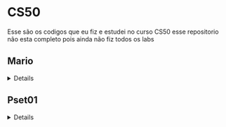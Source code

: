 # CS50

Esse são os codigos que eu fiz e estudei no curso CS50 esse repositorio não esta completo pois ainda não fiz todos os labs

## Mario

<details>

<img align="right" src="https://media.tenor.com/rt_mMSl7f04AAAAj/change-power-up-mario.gif" width="250" alt="Gif do mario">

em C++ que implementa o problema chamado "Mario" do curso CS50 da Universidade de Harvard. O problema consiste em criar um padrão de escadas de blocos (semelhantes ao jogo "Super Mario") com base na altura fornecida pelo usuário. Vou explicar a sintaxe e o propósito deste programa passo a passo.

Inclusão de Bibliotecas:

#include <stdio.h>: Inclui a biblioteca padrão de entrada e saída em C, que é usada para entrada/saída de dados.
#include <iostream>: Inclui a biblioteca de entrada/saída do C++.
using std::cout;, using std::cin;, using std::endl;: Declara o uso do espaço de nomes std para que você possa usar cout para impressão na tela, cin para entrada de dados e endl para uma nova linha.
Função main:

int main(void): Esta é a função principal do programa, que não recebe argumentos e retorna um valor inteiro.
int height, row, column, space;: Declara quatro variáveis inteiras: height (altura da escada), row (linha atual), column (coluna atual) e space (espaço em branco).
Solicitar a Altura da Escada:

O programa usa um loop do-while para solicitar a altura da escada (height) ao usuário.
do ... while (height < 1 || height > 8): O loop continuará a pedir a altura até que o valor esteja dentro do intervalo entre 1 e 8, inclusive.
Construção da Escada:

O programa entra em um loop for para construir a escada, onde row representa a linha atual da escada.
for (row = 0; row < height; row++): O loop externo itera pelas linhas da escada, onde row varia de 0 até height - 1.
Impressão de Espaços em Branco:

Um loop for interno é usado para imprimir espaços em branco à esquerda da escada.
for (space = 0; space < height - row - 1; space++): O número de espaços em branco é calculado com base na altura da escada e na linha atual (row). Ele diminui à medida que as linhas aumentam.
printf(" ");: Isso imprime um espaço em branco.
Impressão de Blocos:

Dois loops for são usados para imprimir os blocos da escada.
O primeiro loop for imprime os blocos na parte esquerda da escada.
for (column = 0; column <= row; column++): O número de blocos é igual ao número da linha atual (row) mais 1.
printf("#");: Isso imprime um bloco.
printf(" ");: Isso imprime dois espaços em branco para criar um espaço entre os dois lados da escada.
O segundo loop for imprime os blocos na parte direita da escada.
Nova Linha:

printf("\n");: Isso imprime uma nova linha após cada linha da escada.
O programa, portanto, solicita ao usuário a altura desejada para a escada (entre 1 e 8), constrói a escada com base na entrada e a imprime na tela, criando um padrão de blocos que se assemelha ao jogo "Super Mario". O número de blocos em cada linha aumenta de acordo com o número da linha.

</details>

## Pset01
<details>

## cash

<details>
<img align="right" src="https://media.tenor.com/s5mXvJJIMnoAAAAC/money-piggy-bank.gif" width="250" alt="cofrinho">

Este programa é uma parte do curso CS50 da Universidade de Harvard, chamada "Cash." O que ele faz é bastante simples: calcula o número mínimo de moedas que você precisa para representar uma quantia em centavos que você digita.

* Inclusão de Bibliotecas:
Primeiro, ele inclui algumas "ferramentas" que ajudam o programa a fazer coisas como mostrar mensagens na tela e fazer cálculos.

* Função get_cents:
Aqui, o programa pede que você insira o número de centavos que deseja. Ele verifica se o valor é maior ou igual a zero (porque não faz sentido ter centavos negativos).

* Funções calculate_quarters, calculate_dimes, calculate_nickels e calculate_pennies:
Essas funções são como pequenas máquinas de contar moedas. Elas calculam quantos quartos, dimes, nickels e pennies são necessários para representar a quantia de centavos que você digitou. Imagine contar as moedas na sua mão até que não seja mais possível contar mais do mesmo tipo.

* Função main:
Aqui, o programa começa a funcionar de verdade. Ele chama a função get_cents para obter o número de centavos que você quer.

* Cálculo das Moedas:
O programa começa a calcular o número de quartos, dimes, nickels e pennies. À medida que ele faz esses cálculos, ele vai subtraindo essas moedas dos centavos que ainda precisam ser contados.

* Cálculo do Total de Moedas:
Finalmente, ele adiciona o número de todas as moedas para saber quantas você precisa no total.

* Impressão do Resultado:
Ele mostra o resultado na tela, dizendo quantas moedas você precisa no total.

Em resumo, esse programa é como um caixa eletrônico que calcula o troco para você de forma rápida e eficiente. É uma forma de simular a contagem de moedas e notas em um caixa eletrônico.

</details>

## credit

<details>

<img align="right" src="https://media.tenor.com/USxC_Lm8i2AAAAAC/dinheiro-silvio.gif" width="250" alt="cash">

Este programinha faz parte do curso CS50 da Universidade de Harvard, chamado "Credit". Ele se propõe a fazer uma coisa muito importante: verificar se o número de cartão de crédito que você insere é válido e até mesmo descobrir qual empresa emitiu o cartão. Aqui está o que ele faz:

* Inclusão de Bibliotecas:
No começo, ele meio que puxa algumas "ferramentas" para poder escrever coisas na tela e também para fazer alguns cálculos. E é como dizer, "Ei, programa, você precisa dessas coisas para funcionar direito".

* Função main:
Aqui é onde a ação acontece. Ele pede para você digitar um número de cartão de crédito, e então faz um monte de cálculos nos números desse cartão. O programa também tenta descobrir quantos dígitos o número do cartão tem.

* Validação do Número de Cartão de Crédito:
Ele quebra o número do cartão em pedacinhos menores, que são como quebras de 16 dígitos (do card1 ao card16). Depois, ele faz algumas coisas malucas com esses dígitos, como duplicar alguns e somar os dígitos resultantes. Essas regras são baseadas nas empresas de cartão de crédito.

* Soma dos Dígitos:
O programa adiciona todos os resultados desses cálculos estranhos e obtém a soma total em duas partes, sum1 e sum2.

* Identificação da Empresa do Cartão:
Aqui, o programa olha para o número de dígitos do cartão e tenta ver se ele se encaixa em faixas específicas que identificam qual empresa emitiu o cartão. Como se fosse um detetive de cartão de crédito!

* Verificação de Validade:
É a hora da verdade! O programa verifica se a soma total (sum3) pode ser dividida por 10. Se não puder, o cartão é rejeitado e o programa mostra "invalid" na tela.

* Verificação da Empresa do Cartão:
Por último, ele confere se o número do cartão se encaixa nas faixas específicas de identificação das empresas, como Visa, American Express (Amex) e Mastercard. Se tudo estiver certo, ele diz o nome da empresa na tela.

Em resumo, o programa faz uma verificação no seu número de cartão de crédito para ver se ele é válido e ainda tenta adivinhar qual empresa emitiu o cartão. É como um Sherlock Holmes dos cartões de crédito!

</details>
</details>